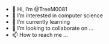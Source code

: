 - 👋 Hi, I’m @TreeM0081
- 👀 I’m interested in computer science
- 🌱 I’m currently learning 
- 💞️ I’m looking to collaborate on ...
- 📫 How to reach me ...

<!---
TreeM0081/TreeM0081 is a ✨ special ✨ repository because its `README.md` (this file) appears on your GitHub profile.
You can click the Preview link to take a look at your changes.
--->
